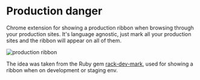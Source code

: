 # Production danger

Chrome extension for showing a production ribbon when browsing through your production sites.
It's language agnostic, just mark all your production sites and the ribbon will appear on all of them.

![production ribbon](http://i.imgur.com/I0ON35t.png)

The idea was taken from the Ruby gem [rack-dev-mark](https://github.com/dtaniwaki/rack-dev-mark), used for showing a ribbon when on development or staging env.
